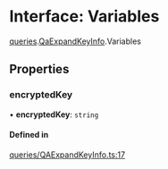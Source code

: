 # Interface: Variables

[queries](../modules/queries.md).[QaExpandKeyInfo](../modules/queries.QaExpandKeyInfo.md).Variables

## Properties

### encryptedKey

• **encryptedKey**: `string`

#### Defined in

[queries/QAExpandKeyInfo.ts:17](https://github.com/bhavjitChauhan/khan-api/blob/b7f7b44b/src/queries/QAExpandKeyInfo.ts#L17)
